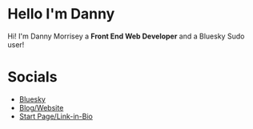 # Hello I'm Danny

Hi! I'm Danny Morrisey a **Front End Web Developer** and a Bluesky Sudo user!


# Socials

-  [Bluesky](http://bsky.app/profile/madebydanny.uk)
- [Blog/Website](http://madebydanny.uk)
- [Start Page/Link-in-Bio](http://danielmorrisey.start.page)

